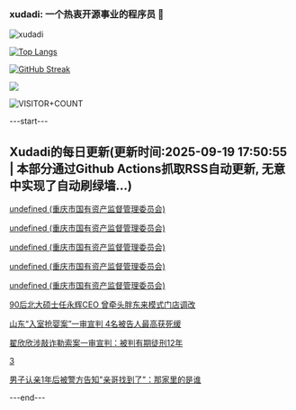 ### xudadi: 一个热衷开源事业的程序员 👋

![xudadi](https://github-readme-stats-git-masterorgs-github-readme-stats-team.vercel.app/api?username=xudadi)

[![Top Langs](https://github-readme-stats.vercel.app/api/top-langs/?username=xudadi)](https://github.com/anuraghazra/github-readme-stats)

[![GitHub Streak](https://streak-stats.demolab.com?user=xudadi&locale=zh_Hans)](https://git.io/streak-stats)

![](https://raw.githubusercontent.com/xudadi/xudadi/main/assets/github-contribution-grid-snake.svg)

![VISITOR+COUNT](https://komarev.com/ghpvc/?username=xudadi&label=VISITOR+COUNT)


---start---

## Xudadi的每日更新(更新时间:2025-09-19 17:50:55 | 本部分通过Github Actions抓取RSS自动更新, 无意中实现了自动刷绿墙...)

[undefined (重庆市国有资产监督管理委员会)](https://dadilab.github.io/feeds/all.xml)

[undefined (重庆市国有资产监督管理委员会)](https://dadilab.github.io/feeds/all.xml)

[undefined (重庆市国有资产监督管理委员会)](https://dadilab.github.io/feeds/all.xml)

[undefined (重庆市国有资产监督管理委员会)](https://dadilab.github.io/feeds/all.xml)

[undefined (重庆市国有资产监督管理委员会)](https://dadilab.github.io/feeds/all.xml)

[90后北大硕士任永辉CEO 曾牵头胖东来模式门店调改](https://m.163.com/news/article/K9QC1UPT0514R9P4.html)

[山东“入室抢婴案”一审宣判 4名被告人最高获死缓](https://m.163.com/news/article/K9QHISJP0514R9OJ.html)

[翟欣欣涉敲诈勒索案一审宣判：被判有期徒刑12年](https://m.163.com/news/article/K9QHAQJ80534A4SC.html)

[3](https://m.163.com/touch/news/sub/domestic)

[男子认亲1年后被警方告知"亲哥找到了"：那家里的是谁](https://m.163.com/news/article/K9QGLDL200019B3E.html)

---end---
